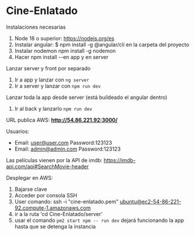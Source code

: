 # Cine-Enlatado

Instalaciones necesarias
1. Node 18 o superior: https://nodejs.org/es
2. Instalar angular: $ npm install -g @angular/cli en la carpeta del proyecto
3. Instalar nodemon npm install -g nodemon
4. Hacer npm install --en app y en server


Lanzar server y front por separado

1. Ir a app y lanzar con ```ng server```
2. Ir a server y lanzar con ```npm run dev```


Lanzar toda la app desde server (está buildeado el angular dentro)
1. Ir al back y lanzarlo ```npm run dev```


URL publica AWS: **http://54.86.221.92:3000/**

Usuarios:
  - Email: user@user.com Password:123123
  - Email: admin@admin.com Password:123123

Las películas vienen por la API de imdb: https://imdb-api.com/api#SearchMovie-header


Desplegar en AWS:

  1. Bajarse clave
  2. Acceder por consola SSH
  3. User comando: ssh -i "cine-enlatado.pem" ubuntu@ec2-54-86-221-92.compute-1.amazonaws.com
  4. ir a la ruta 'cd Cine-Enlatado/server'
  5. usar el comando ```pm2 start npm -- run dev``` dejará funcionando la app hasta que se detenga la instancia

